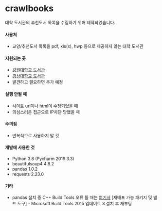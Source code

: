 # crawlbooks

대학 도서관의 추천도서 목록을 수집하기 위해 제작되었습니다.

#### 사용처
- 교양/추천도서 목록을 pdf, xls(x), hwp 등으로 제공하지 않는 대학 도서관

#### 지원되는 곳
- [강원대학교 도서관](http://lib.kangwon.ac.kr:8080/board/list_book.jsp?pg=1&bcs=60&re=1)
- [경상대학교 도서관](http://books.gnu.ac.kr/local/recommend/recommend100List.do)
- 발견하고 필요하면 추가 예정

#### 실행 안될 때
- 사이트 url이나 html이 수정되었을 때
- 의심스러운 접근으로 IP차단 당했을 때

#### 주의점
- 반복적으로 사용하지 말 것

#### 개발에 사용한 것
- Python 3.8 (Pycharm 2019.3.3)
- beautifulsoup4 4.8.2
- pandas 1.0.2
- requests 2.23.0

#### 기타
- pandas 설치 중 C++ Build Tools 오류 뜰 때는 [여기서](https://visualstudio.microsoft.com/ko/vs/older-downloads/) [재배포 가능 패키지 및 빌드 도구] - Microsoft Build Tools 2015 업데이트 3 설치 후 재부팅
